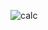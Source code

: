 ![calc](https://user-images.githubusercontent.com/88919177/141831033-e0b3a3d2-12f3-4574-acf1-accd968ba331.gif)
